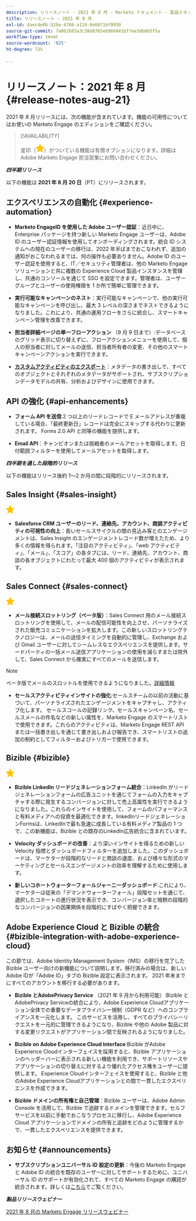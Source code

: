```yaml
---
description: リリースノート - 2021 年 8 月 - Marketo ドキュメント - 製品ドキュメント
title: リリースノート - 2021 年 8 月
exl-id: 4aec4e0b-520e-4786-a110-8e68f1bf9950
source-git-commit: 7a062683a3c38d8765eb966041bf7ee3db665f5a
workflow-type: tm+mt
source-wordcount: '925'
ht-degree: 72%

---
```


# リリースノート：2021 年 8 月 {#release-notes-aug-21}

2021 年 8 月リリースには、次の機能が含まれています。機能の可用性についてはお使いの Marketo Engage のエディションをご確認ください。

>[!AVAILABILITY]
>
>星印（![](assets/yellow-star.png)）がついている機能は有償オプションになります。詳細は Adobe Marketo Engage 担当営業にお問い合わせください。

**_四半期リリース_**

以下の機能は **2021 年 8 月 20 日**（PT）にリリースされます。

## エクスペリエンスの自動化 {#experience-automation}

* **Marketo EngageID を使用した Adobe ユーザー認証**：近日中に、Enterprise パッケージを持つ新しい Marketo Engage ユーザーは、Adobe ID のユーザー認証情報を使用してオンボーディングされます。統合 ID システムへの現在のユーザーの移行は、2022 年半ばまでおこなわれず、追加の通知がおこなわれるまでは、何の操作も必要ありません。Adobe ID のユーザー認証を使用すると、IT／セキュリティ管理者は、他の Marketo Engage ソリューションと共に複数の Experience Cloud 製品インスタンスを管理し、共通のコンソールを通じて SSO を設定できます。管理者は、ユーザーグループとユーザーの使用権限を 1 か所で簡単に管理できます。

* **実行可能なキャンペーンのネスト**：実行可能なキャンペーンで、他の実行可能なキャンペーンを呼び出し、最大 3 レベルの深さまでネストできるようになりました。これにより、共通の運用フローをさらに統合し、スマートキャンペーン管理を改善できます。

* **担当者詳細ページの単一フローアクション** （9 月 9 日まで）:データベースのグリッド表示に切り替えずに、フローアクションメニューを使用して、個人の担当者に対してメールの送信、担当者所有者の変更、その他のスマートキャンペーンアクションを実行できます。

* **[カスタムアクティビティのエクスポート](/help/marketo/product-docs/administration/marketo-custom-activities/custom-activity-metadata-export.md)**：メタデータの書き出しで、すべてのオブジェクトとそれぞれのメタデータがサポートされ、サブスクリプションデータモデルの共有、分析およびデザインに使用できます。

## API の強化 {#api-enhancements}

* **フォーム API を送信**:2 つ以上のリードレコードで E メールアドレスが重複している場合、「最終更新日」レコードは完全にスキップする代わりに更新されます。 Forms 2.0 API と同等の機能を提供します。

* **Email API**：チャンピオンまたは挑戦者のメールアセットを取得します。日付範囲フィルターを使用してメールアセットを取得します。

**_四半期を通した段階的リリース_**

以下の機能はリリース後約 1～2 か月の間に段階的にリリースされます。

## Sales Insight {#sales-insight}

![（星印）](assets/yellow-star.png)

* **Salesforce CRM ユーザーのリード、連絡先、アカウント、商談アクティビティの可視性の向上**：長いセールスサイクルの間の見込み客とのエンゲージメントは、Sales Insight のエンゲージメントレコード数が増えたため、より多くの情報を得られます。「注目のアクティビティ」、「web アクティビティ」、「メール」、「スコア」の各タブには、リード、連絡先、アカウント、商談の各オブジェクトにわたって最大 400 個のアクティビティが表示されます。

## Sales Connect {#sales-connect}

![（星印）](assets/yellow-star.png)

* **メール接続スロットリング（ベータ版）**：Sales Connect 用のメール接続スロットリングを使用して、メールの配信可能性を向上させ、パーソナライズされた販売コミュニケーションを拡大します。この新しいスロットリングテクノロジーは、メールの送信タイミングを自動的に管理し、Exchange および Gmail ユーザーに対してシームレスなエクスペリエンスを提供します。サードパーティの一括メール送信アプリケーションの使用を減らすまたは除外して、Sales Connect から確実にすべてのメールを送信します。

>[!NOTE]
>
>ベータ版でメールのスロットルを使用できるようになりました。[詳細情報](/help/marketo/product-docs/marketo-sales-connect/email/email-delivery/email-connection-throttling.md)

* **セールスアクティビティインサイトの強化**:セールスチームの以前の活動に基づいて、パーソナライズされたエンゲージメントをキャプチャし、アクティブ化します。 セールスコールの記録リンク、セールスキャンペーン名、セールスメールの件名などの新しい属性を、Marketo Engage のスマートリストで使用できます。これらのアクティビティは、Marketo Engage REST API または一括書き出しを通じて書き出しおよび報告でき、スマートリストの追加の制約としてフィルターおよびトリガーで使用できます。

## Bizible {#bizible}

![](assets/yellow-star.png)

* **Bizible LinkedIn リードジェネレーションフォーム統合**：LinkedIn がリードジェネレーションフォームの広告ユニットを通じてフォームの入力をキャプチャする際に発生するコンバージョンに対して売上高属性を実行できるようになりました。これらのインサイトを使用して、フォームのパフォーマンスと有料メディアへの投資を最適化できます。linkedInリードジェネレーションFormsは、LinkedInで最も急速に成長している有料メディア製品の 1 つで、この新機能は、Bizible との既存のLinkedIn広告統合に含まれています。

* **Velocity ダッシュボードの改善**：より深いインサイトを得るための新しい Velocity 指標とダッシュボードフィルターを追加しました。このダッシュボードは、マーケターが段階的なリードと商談の速度、および様々な形式のマーケティングとセールスエンゲージメントの効率を理解するために使用します。

* **新しいコホートウォーターフォールジャーニーダッシュボード**:これにより、マーケターは従来の「デマンドウォーターフォール」段階セットを通じて、選択したコホートの進行状況を表示でき、コンバージョン率と暗黙の段階的なコンバージョンの因果関係を段階的にすばやく把握できます。

## Adobe Experience Cloud と Bizible の統合 {#bizible-integration-with-adobe-experience-cloud}

この節では、Adobe Identity Management System（IMS）の移行を完了した Bizible ユーザー向けの新機能について説明します。移行済みの場合は、新しいAdobe IDが「Adobe ID」タブの Bizible 設定に表示されます。 2021 年末までにすべてのアカウントを移行する必要があります。

* **Bizible とAdobePrivacy Service** （2021 年 9 月から利用可能）:Bizible とAdobePrivacy Serviceの統合により、Adobe Experience Cloudアプリケーション全体での重要なデータプライバシー規制（GDPR など）へのコンプライアンスを一元化します。 このサービスを活用し、すべてのプライバシーリクエストを一元的に管理できるようになり、Bizible や他の Adobe 製品に対する変更リクエストがアプリケーション間で反映されるようになりました。

* **Bizible on Adobe Experience Cloud Interface**:Bizible がAdobe Experience Cloudインターフェイスを採用すると、Bizible アプリケーションのヘッダーバーに表示される新しい機能を利用でき、サポートリソースやアプリケーションの切り替えに対するより優れたアクセス権をユーザーに提供します。 Experience Cloudインターフェイスを使用すると、Bizible と他のAdobe Experience Cloudアプリケーションとの間で一貫したエクスペリエンスを作成できます。

* **Bizible ドメインの所有権と自己管理**：Bizible ユーザーは、Adobe Admin Console を活用して、Bizible で追跡するドメインを管理できます。セルフサービスを以前に手動でおこなうプロセスに移行し、Adobe Experience Cloud アプリケーションでドメインの所有と追跡をどのように管理するかで、一貫したエクスペリエンスを提供できます。

## お知らせ {#announcements}

* **サブスクリプションユニバーサル ID 設定の更新**：今後の Marketo Engage と Adobe ID の統合を既存のユーザーに対してサポートするために、ユニバーサル ID のサポートが有効化されて、すべての Marketo Engage の購読が統合されます。詳しくは[こちら](/help/marketo/product-docs/administration/settings/using-a-universal-id-for-subscription-login.md)でご覧ください。

**_製品リリースウェビナー_**

[2021 年 8 月の Marketo Engage リリースウェビナー](https://engage.marketo.com/August21_Release_Webinar.html)
